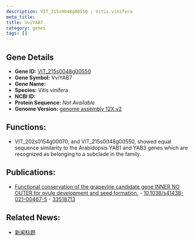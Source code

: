 ```yaml
---
description: VIT_215s0048g00550 ; Vitis vinifera
meta_title:
title: VviYAB7
category: genes
tags: []
---
```


## Gene Details
- **Gene ID:**	[VIT_215s0048g00550](https://www.maizegdb.org/gene_center/gene/VIT_215s0048g00550)
- **Gene Symbol:** VviYAB7
- **Gene Name:** 
- **Species:** Vitis vinifera
- **NCBI ID:** [  ]()
- **Protein Sequence:** *Not Available*
- **Genome Version:** [genome assembly 12X.v2]()

## Functions:
   - VIT_202s0154g00070, and VIT_215s0048g00550, showed equal sequence similarity to the Arabidopsis YAB1 and YAB3 genes which are recognized as belonging to a subclade in the family.

## Publications:
   - [Functional conservation of the grapevine candidate gene INNER NO OUTER for ovule development and seed formation.]( https://www.nature.com/articles/s41438-021-00467-5 ) - [10.1038/s41438-021-00467-5]( https://www.nature.com/articles/s41438-021-00467-5 ) - [33518713](https://pubmed.ncbi.nlm.nih.gov/33518713/)

## Related News:
   - [新闻标题](https://mp.weixin.qq.com/s?__biz=MzIyOTY2NDYyNQ==&mid=2247508841&idx=4&sn=ba9894d1bd9b8679c58ad9083bacd387&chksm=e8bdd177dfca586160783a75c1f2b351e4bbff37f51288748747159b98e173ca1c9fa92a9e4b&scene=27#wechat_redirect)
